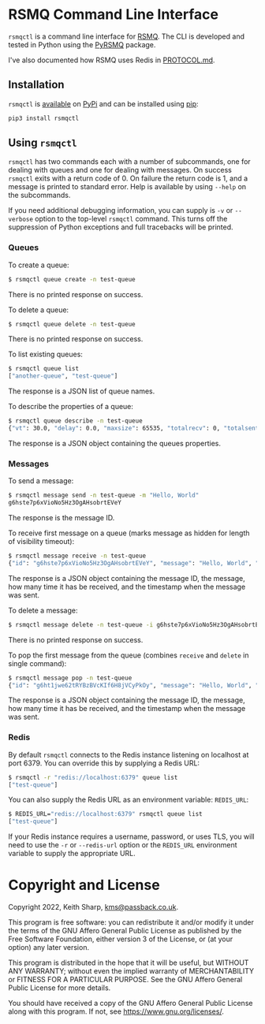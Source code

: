 # RSMQ Command Line Interface
`rsmqctl` is a command line interface for [RSMQ](https://github.com/smrchy/rsmq).  The CLI is developed and tested in Python using the [PyRSMQ](https://github.com/mlasevich/PyRSMQ) package.

I've also documented how RSMQ uses Redis in [PROTOCOL.md](https://github.com/keithsharp/rsmqctl/blob/main/PROTOCOL.md).

## Installation
`rsmqctl` is [available](https://pypi.org/project/rsmqctl/) on [PyPi](https://pypi.org/) and can be installed using [pip](https://pypi.org/project/pip/):
```bash
pip3 install rsmqctl
```

## Using `rsmqctl`
`rsmqctl` has two commands each with a number of subcommands, one for dealing with queues and one for dealing with messages.  On success `rsmqctl` exits with a return code of 0.  On failure the return code is 1, and a message is printed to standard error.  Help is available by using `--help` on the subcommands.

If you need additional debugging information, you can supply is `-v` or `--verbose` option to the top-level `rsmqctl` command.  This turns off the suppression of Python exceptions and full tracebacks will be printed.

### Queues
To create a queue:
```bash
$ rsmqctl queue create -n test-queue
```
There is no printed response on success.

To delete a queue:
```bash
$ rsmqctl queue delete -n test-queue
```
There is no printed response on success.

To list existing queues:
```bash
$ rsmqctl queue list                
["another-queue", "test-queue"]
```
The response is a JSON list of queue names.

To describe the properties of a queue:
```bash
$ rsmqctl queue describe -n test-queue 
{"vt": 30.0, "delay": 0.0, "maxsize": 65535, "totalrecv": 0, "totalsent": 0, "created": 1643280027, "modified": 1643280027, "msgs": 0, "hiddenmsgs": 0}
```
The response is a JSON object containing the queues properties.

### Messages
To send a message:
```bash
$ rsmqctl message send -n test-queue -m "Hello, World"
g6hste7p6xVioNo5Hz3OgAHsobrtEVeY
```
The response is the message ID.

To receive first message on a queue (marks message as hidden for length of visibility timeout):
```bash
$ rsmqctl message receive -n test-queue
{"id": "g6hste7p6xVioNo5Hz3OgAHsobrtEVeY", "message": "Hello, World", "rc": 1, "ts": 1643280991915}
```
The response is a JSON object containing the message ID, the message, how many time it has be received, and the timestamp when the message was sent.

To delete a message:
```bash
$ rsmqctl message delete -n test-queue -i g6hste7p6xVioNo5Hz3OgAHsobrtEVeY
```
There is no printed response on success.

To pop the first message from the queue (combines `receive` and `delete` in  single command):
```bash
$ rsmqctl message pop -n test-queue                   
{"id": "g6ht1jwe62tRYBzBVcKIf6H8jVCyPkOy", "message": "Hello, World", "rc": 1, "ts": 1643281386411}
```
The response is a JSON object containing the message ID, the message, how many time it has be received, and the timestamp when the message was sent.

### Redis
By default `rsmqctl` connects to the Redis instance listening on localhost at port 6379.  You can override this by supplying a Redis URL:
```bash
$ rsmqctl -r "redis://localhost:6379" queue list
["test-queue"]
```
You can also supply the Redis URL as an environment variable: `REDIS_URL`:
```bash
$ REDIS_URL="redis://localhost:6379" rsmqctl queue list
["test-queue"]
```
If your Redis instance requires a username, password, or uses TLS, you will need to use the `-r` or `--redis-url` option or the `REDIS_URL` environment variable to supply the appropriate URL.

# Copyright and License
Copyright 2022, Keith Sharp, kms@passback.co.uk.

This program is free software: you can redistribute it and/or modify it under the terms of the GNU Affero General Public License as published by the Free Software Foundation, either version 3 of the License, or (at your option) any later version.

This program is distributed in the hope that it will be useful, but WITHOUT ANY WARRANTY; without even the implied warranty of MERCHANTABILITY or FITNESS FOR A PARTICULAR PURPOSE.  See the GNU Affero General Public License for more details.

You should have received a copy of the GNU Affero General Public License along with this program.  If not, see <https://www.gnu.org/licenses/>.